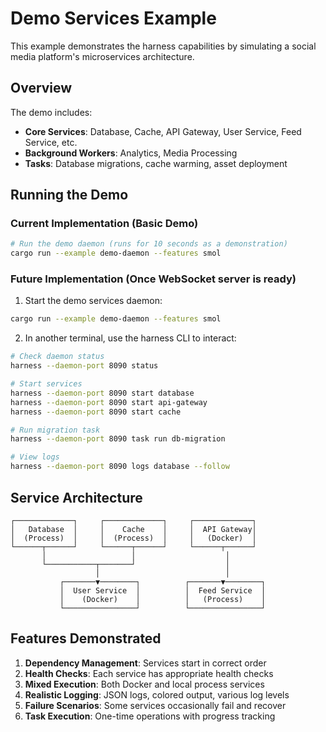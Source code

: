 # Demo Services Example

This example demonstrates the harness capabilities by simulating a social media platform's microservices architecture.

## Overview

The demo includes:
- **Core Services**: Database, Cache, API Gateway, User Service, Feed Service, etc.
- **Background Workers**: Analytics, Media Processing
- **Tasks**: Database migrations, cache warming, asset deployment

## Running the Demo

### Current Implementation (Basic Demo)

```bash
# Run the demo daemon (runs for 10 seconds as a demonstration)
cargo run --example demo-daemon --features smol
```

### Future Implementation (Once WebSocket server is ready)

1. Start the demo services daemon:
```bash
cargo run --example demo-daemon --features smol
```

2. In another terminal, use the harness CLI to interact:
```bash
# Check daemon status
harness --daemon-port 8090 status

# Start services
harness --daemon-port 8090 start database
harness --daemon-port 8090 start api-gateway
harness --daemon-port 8090 start cache

# Run migration task
harness --daemon-port 8090 task run db-migration

# View logs
harness --daemon-port 8090 logs database --follow
```

## Service Architecture

```
┌─────────────┐     ┌─────────────┐     ┌─────────────┐
│   Database  │     │    Cache    │     │  API Gateway│
│  (Process)  │     │  (Process)  │     │   (Docker)  │
└──────┬──────┘     └──────┬──────┘     └──────┬──────┘
       │                   │                    │
       └───────────┬───────┘                    │
                   │                            │
           ┌───────▼────────┐          ┌───────▼────────┐
           │  User Service  │          │  Feed Service  │
           │    (Docker)    │          │   (Process)    │
           └────────────────┘          └────────────────┘
```

## Features Demonstrated

1. **Dependency Management**: Services start in correct order
2. **Health Checks**: Each service has appropriate health checks
3. **Mixed Execution**: Both Docker and local process services
4. **Realistic Logging**: JSON logs, colored output, various log levels
5. **Failure Scenarios**: Some services occasionally fail and recover
6. **Task Execution**: One-time operations with progress tracking